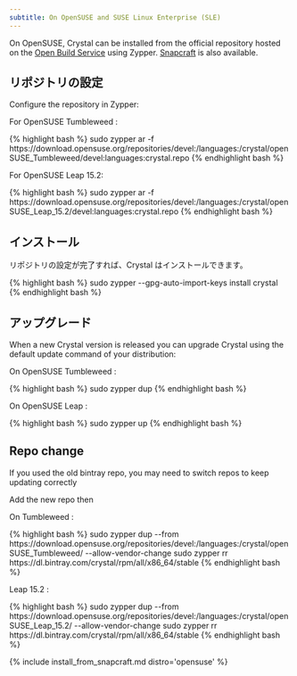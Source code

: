 ```yaml
---
subtitle: On OpenSUSE and SUSE Linux Enterprise (SLE)
---
```


On OpenSUSE, Crystal can be installed from the official repository hosted on the [Open Build Service](https://build.opensuse.org) using Zypper.
[Snapcraft](#snapcraft) is also available.

## リポジトリの設定

Configure the repository in Zypper:

For OpenSUSE Tumbleweed :
<div class="code_section">
{% highlight bash %}
sudo zypper ar -f https://download.opensuse.org/repositories/devel:/languages:/crystal/openSUSE_Tumbleweed/devel:languages:crystal.repo
{% endhighlight bash %}
</div>

For OpenSUSE Leap 15.2:
<div class="code_section">
{% highlight bash %}
sudo zypper ar -f https://download.opensuse.org/repositories/devel:/languages:/crystal/openSUSE_Leap_15.2/devel:languages:crystal.repo
{% endhighlight bash %}
</div>

## インストール

リポジトリの設定が完了すれば、Crystal はインストールできます。

<div class="code_section">
{% highlight bash %}
sudo zypper --gpg-auto-import-keys install crystal
{% endhighlight bash %}
</div>

## アップグレード

When a new Crystal version is released you can upgrade Crystal using the default update command of your distribution:

On OpenSUSE Tumbleweed :
<div class="code_section">
{% highlight bash %}
sudo zypper dup
{% endhighlight bash %}
</div>

On OpenSUSE Leap :
<div class="code_section">
{% highlight bash %}
sudo zypper up
{% endhighlight bash %}
</div>

## Repo change

If you used the old bintray repo, you may need to switch repos to keep updating correctly

Add the new repo then

On Tumbleweed :
<div class="code_section">
{% highlight bash %}
sudo zypper dup --from https://download.opensuse.org/repositories/devel:/languages:/crystal/openSUSE_Tumbleweed/ --allow-vendor-change
sudo zypper rr https://dl.bintray.com/crystal/rpm/all/x86_64/stable
{% endhighlight bash %}
</div>

Leap 15.2 :
<div class="code_section">
{% highlight bash %}
sudo zypper dup --from https://download.opensuse.org/repositories/devel:/languages:/crystal/openSUSE_Leap_15.2/ --allow-vendor-change
sudo zypper rr https://dl.bintray.com/crystal/rpm/all/x86_64/stable
{% endhighlight bash %}
</div>

{% include install_from_snapcraft.md distro='opensuse' %}
